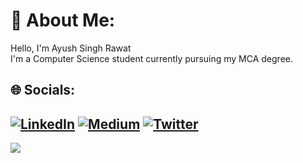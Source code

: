 # 💫 About Me:
Hello, I'm Ayush Singh Rawat<br>I'm a Computer Science student currently pursuing my MCA degree.
## 🌐 Socials:
[![LinkedIn](https://img.shields.io/badge/LinkedIn-%230077B5.svg?logo=linkedin&logoColor=white)](https://linkedin.com/in/https://www.linkedin.com/in/ayush-singh-rawat-340b24201/) [![Medium](https://img.shields.io/badge/Medium-12100E?logo=medium&logoColor=white)](https://medium.com/@https://ayush-rawat.medium.com/) [![Twitter](https://img.shields.io/badge/Twitter-%231DA1F2.svg?logo=Twitter&logoColor=white)](https://twitter.com/https://twitter.com/AyushSinghRaw18) 
----

[![](https://visitcount.itsvg.in/api?id=AyushSinghRawat-hub&icon=0&color=0)](https://visitcount.itsvg.in)
 
